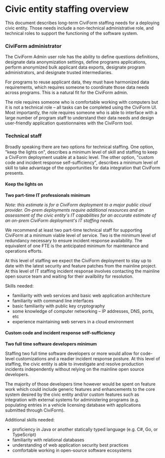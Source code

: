 # Civic entity staffing overview

This document describes long-term CiviForm staffing needs for a deploying civic entity. Those needs include a non-technical administrative role, and technical roles to support the functioning of the software system.

### CiviForm administrator

The CiviForm Admin user role has the ability to define questions definitions, designate data anonymization settings, define programs applications, perform anonymized bulk applicant data exports, designate program administrators, and designate trusted intermediaries.

For programs to reuse applicant data, they must have harmonized data requirements, which requires someone to coordinate those data needs across programs. This is a natural fit for the CiviForm admin.

The role requires someone who is comfortable working with computers but it is not a technical role – all tasks can be completed using the CiviForm UI. Most importantly, the role requires someone who is able to interface with a large number of program staff to understand their data needs and design user-friendly application questionnaires with the CiviForm tool.

### Technical staff

Broadly speaking there are two options for technical staffing. One option, "keep the lights on", describes a minimum level of skill and staffing to keep a CiviForm deployment usable at a basic level. The other option, "custom code and incident response self-sufficiency", describes a minimum level of skill to take advantage of the opportunities for data integration that CiviForm presents.

#### Keep the lights on

**Two part-time IT professionals minimum**

_Note: this estimate is for a CiviForm deployment to a major public cloud provider. On-prem deployments require additional resources and an assessment of the civic entity's IT capabilities for an accurate estimate of an on-prem CiviForm deployment's IT staffing needs._

We recommend at least two part-time technical staff for supporting CiviForm at a minimum viable level of service. Two is the minimum level of redundancy necessary to ensure incident response availability. The equivalent of one FTE is the anticipated minimum for maintenance and operations efforts.

At this level of staffing we expect the CiviForm deployment to stay up to date with the latest security and feature patches from the mainline project. At this level of IT staffing incident response involves contacting the mainline open source team and waiting for their availbility for resolution.

Skills needed:

* familiarity with web services and basic web application architecture
* familiarity with command line interfaces
* basic familiarity with public key cryptography
* some knowledge of computer networking – IP addresses, DNS, ports, etc
* experience maintaining web servers in a cloud environment

#### Custom code and incident response self-sufficiency

**Two full time software developers minimum**

Staffing two full time software developers or more would allow for code-level customizations and a readier incident response posture. At this level of staffing, the civic entity is able to investigate and resolve production incidents independently without relying on the mainline open source developers.

The majority of those developers time however would be spent on feature work which could include generic features and enhancements to the core system desired by the civic entity and/or custom features such as integration with external systems for administering programs (e.g. populating entries in a vehicle licensing database with applications submitted through CiviForm).

Additional skills needed:

* proficiency in Java or another statically typed language (e.g. C#, Go, or TypeScript)
* familiarity with relational databases
* understanding of web application security best practices
* comfortable working in open-source software ecosystems
